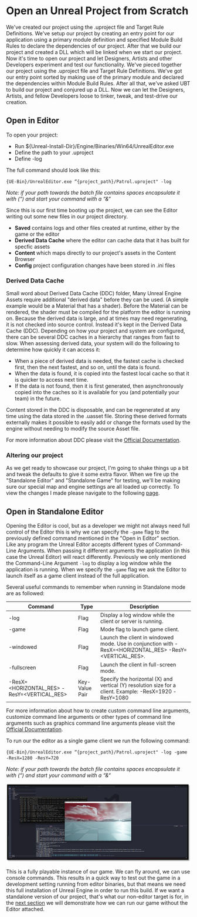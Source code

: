 # Open an Unreal Project from Scratch

We've created our project using the .uproject file and Target Rule Definitions. We've setup our project by creating an entry point for our application using a primary module definition and specified Module Build Rules to declare the dependencies of our project. After that we build our project and created a DLL which will be linked when we start our project. Now it's time to open our project and let Designers, Artists and other Developers experiment and test our functionality. We've pieced together our project using the .uproject file and Target Rule Definitions. We've got our entry point sorted by making use of the primary module and declared the dependencies within Module Build Rules. After all that, we've asked UBT to build our project and conjured up a DLL. Now we can let the Designers, Artists, and fellow Developers loose to tinker, tweak, and test-drive our creation.

## Open in Editor

To open your project: 

- Run ${Unreal-Install-Dir}/Engine/Binaries/Win64/UnrealEditor.exe
- Define the path to your .uproject
- Define -log

The full command should look like this: 

```shell
{UE-Bin}/UnrealEditor.exe “{project_path}/Patrol.uproject" -log
```
*Note: if your path towards the batch file contains spaces encapsulate it with (“) and start your command with a “&“*

Since this is our first time booting up the project, we can see the Editor writing out some new files in our project directory.

- **Saved** contains logs and other files created at runtime, either by the game or the editor
- **Derived Data Cache** where the editor can cache data that it has built for specfic assets
- **Content** which maps directly to our project's assets in the Content Browser
- **Config** project configuration changes have been stored in .ini files

### Derived Data Cache

Small word about Derived Data Cache (DDC) folder, Many Unreal Engine Assets require additional "derived data" before they can be used. (A simple example would be a Material that has a shader). Before the Material can be rendered, the shader must be compiled for the platform the editor is running on. Because the derived data is large, and at times may need regenerating, it is not checked into source control. Instead it's kept in the Derived Data Cache (DDC). Depending on how your project and system are configured, there can be several DDC caches in a hierarchy that ranges from fast to slow. When assessing derived data, your system will do the following to determine how quickly it can access it:

- When a piece of derived data is needed, the fastest cache is checked first, then the next fastest, and so on, until the data is found.
- When the data is found, it is copied into the fastest local cache so that it is quicker to access next time.
- If the data is not found, then it is first generated, then asynchronously copied into the caches so it is available for you (and potentially your team) in the future.

Content stored in the DDC is disposable, and can be regenerated at any time using the data stored in the .uasset file. Storing these derived formats externally makes it possible to easily add or change the formats used by the engine without needing to modify the source Asset file.

For more information about DDC please visit the [Official Documentation](https://docs.unrealengine.com/5.3/en-US/derived-data-cache/).

### Altering our project

As we get ready to showcase our project, I'm going to shake things up a bit and tweak the defaults to give it some extra flavor. When we fire up the "Standalone Editor" and "Standalone Game" for testing, we'll be making sure our special map and engine settings are all loaded up correctly. To view the changes I made please navigate to the following [page](./altering_the_project.md).

## Open in Standalone Editor

Opening the Editor is cool, but as a developer we might not always need full control of the Editor this is why we can specify the `-game` flag to the previously defined command mentioned in the "Open in Editor" section. Like any program the Unreal Editor accepts different types of Command-Line Arguments. When passing it different arguments the application (in this case the Unreal Editor) will react differently. Previously we only mentioned the Command-Line Argument `-log` to display a log window while the application is running. When we specify the `-game` flag we ask the Editor to launch itself as a game client instead of the full application. 

Several useful commands to remember when running in Standalone mode are as followed:

| Command           | Type           | Description                                                                                                      |
|-------------------|----------------|------------------------------------------------------------------------------------------------------------------|
| -log              | Flag           | Display a log window while the client or server is running.                                                     |
| -game             | Flag           | Mode flag to launch game client.                                                                                  |
| -windowed         | Flag           | Launch the client in windowed mode. Use in conjunction with -ResX=<HORIZONTAL_RES> -ResY=<VERTICAL_RES>.         |
| -fullscreen       | Flag           | Launch the client in full-screen mode.                                                                           |
| -ResX=<HORIZONTAL_RES> -ResY=<VERTICAL_RES> | Key-Value Pair | Specify the horizontal (X) and vertical (Y) resolution size for a client. Example: -ResX=1920 -ResY=1080     |

For more information about how to create custom command line arguments, customize command line arguments or other types of command line arguments such as graphics command line arguments please visit the [Official Documentation](https://docs.unrealengine.com/5.3/en-US/command-line-arguments-in-unreal-engine/).

To run our the editor as a single game client we run the following command: 

```shell
{UE-Bin}/UnrealEditor.exe “{project_path}/Patrol.uproject" -log -game -ResX=1280 -ResY=720
```
*Note: if your path towards the batch file contains spaces encapsulate it with (“) and start your command with a “&“*

![Run Standalone Editor](./resources/run-standalone-editor.png)

This is a fully playable instance of our game. We can fly around, we can use console commands. This results in a quick way to test out the game in a development setting running from editor binaries, but that means we need this full installation of Unreal Engine in order to run this build. If we want a standalone version of our project, that's what our non-editor target is for, in the [next section](./running_the_game.md) we will demonstrate how we can run our game without the Editor attached. 